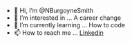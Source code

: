 - 👋 Hi, I’m @NBurgoyneSmith
- 👀 I’m interested in ... A career change
- 🌱 I’m currently learning ... How to code
- 📫 How to reach me ... <a href="www.linkedin.com/in/natasha-burgoyne-smith-101">
        Linkedin
      </a>

<!---
NBurgoyneSmith/NBurgoyneSmith is a ✨ special ✨ repository because its `README.md` (this file) appears on your GitHub profile.
You can click the Preview link to take a look at your changes.
--->
